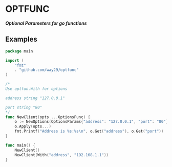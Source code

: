 # OPTFUNC
***Optional Parameters for go functions***

## Examples

```go
package main

import (
	"fmt"
	. "github.com/way29/optfunc"
)

/*
Use optfun.With for options

address string "127.0.0.1"

port string "80"
*/
func NewClient(opts ...OptionsFunc) {
	o := NewOptions(OptionsParams{"address": "127.0.0.1", "port": "80"})
	o.Apply(opts...)
	fmt.Printf("Address is %s:%s\n", o.Get("address"), o.Get("port"))
}

func main() {
	NewClient()
	NewClient(With("address", "192.168.1.1"))
}

```